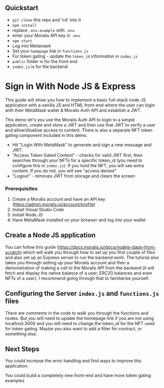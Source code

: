 ## Quickstart
- `git clone` this repo and 'cd' into it
- `npm install`
- replace `.env.example` with `.env`  
- enter your Moralis API key in `.env`
- `npm start`
- Log into Metamask
- Set your `homepage` link in `functions.js`
- For token gating - update the `token_id` information in `index.js`
- `public` folder is for the front end
- `index.js` is for the backend

# Sign in With Node JS & Express
This guide will show you how to implement a basic full-stack node JS application with a vanilla JS and HTML front-end where the user can login with their MetaMask wallet & Moralis Auth API and establish a JWT. 

This demo let's you use the Moralis Auth API to login to a simple application, create and store a JWT and then use that JWT to verify a user and allow/disallow access to content. There is also a separate NFT token gating component included in this demo. 

- Hit "Login With MetaMask" to generate and sign a new message and JWT.
- "Access Token Gated Content" - checks for valid JWT first, then searches through your NFTs for a specific token_id (you need to configure this in `index.js`). If you hold the NFT, you will see extra content. If you do not, you will see "access denied"
- "Logout" - removes JWT from storage and clears the screen

### Prerequisites
1. Create a Moralis account and have an API key (https://admin.moralis.io/account/profile)
2. Install Visual Studio Code
3. Install Node JS
4. Have MetaMask installed on your browser and log into your wallet

## Create a Node JS application
You can follow this guide (https://docs.moralis.io/docs/nodejs-dapp-from-scratch) which will walk you through how to set up you first couple of files and also set up an Express server to run the backend work. The tutorial also takes you through setting up your Moralis account and then a demonstration of making a call to the Moralis API from the backend (it will fetch and display the native balance of a user, ERC20 balances and even NFTs of a user). I recommend going through that to familiarise yourself.

## Configuring the Server `index.js` and `functions.js` files
There are comments in the code to walk you through the functions and routes. But you will need to update the homepage link if you are not using localhost:3000 and you will need to change the token_id for the NFT used for token gating. Maybe you also want to add a filter for contract, or something else.

## Next Steps

You could increase the error handling and find ways to improve this application.

You could build a completely new front-end and have more token gating examples
